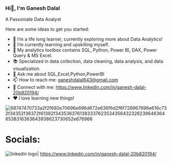 ### Hi👋, I'm Ganesh Dalal

A Passoniate Data Analyst

Here are some ideas to get you started:

- 🔭 I’m a life long learner, currently exploring more about Data Analytics!
- 🌱 I’m currently learning and upskilling myself.
- 🧰 My analytics toolbox contains SQL, Python, Power BI, DAX, Power Query & MS Excel.
- 📚 Specialized in data collection, data cleaning, data analysis, and data visualization.
- 💬 Ask me about SQL,Excel,Python,PowerBI
- 📫 How to reach me: ganeshdalal643@gmail.com
- 🔗 Connect with me: https://www.linkedin.com/in/ganesh-dalal-20b820194/
- ❤️ I love learning new things!
  
![68747470733a2f2f692e70696e696d672e636f6d2f6f726967696e616c732f34352f36372f61382f34353637613833376235343564323262396463646538316363643938623730652e676966](https://github.com/user-attachments/assets/a11c6257-bea0-48fa-b2c2-6418aafcb187)

# Socials:
![linkedin logo](https://github.com/user-attachments/assets/1b89842d-874f-4da6-aae1-077c65e1b803)| https://www.linkedin.com/in/ganesh-dalal-20b820194/
